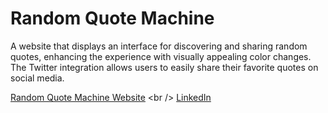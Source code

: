 # Random Quote Machine
A website that displays an interface for discovering and sharing random quotes, enhancing the experience with visually appealing color changes. The Twitter integration allows users to easily share their favorite quotes on social media. <br />

[Random Quote Machine Website]([https://www.github.com/IkPc](https://ikpc.github.io/Random-Quote-Machine)) <br />
[LinkedIn](https://www.linkedin.com/in/pabllo-cristian-ferreira-de-lima-712b5224b/)
